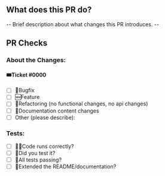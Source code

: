 ## What does this PR do?
-- Brief description about what changes this PR introduces. --

## PR Checks
### About the Changes:

#### 🎟️Ticket #0000
- [ ] 🐞Bugfix
- [ ] 🆕Feature
- [ ] 🔁Refactoring (no functional changes, no api changes)
- [ ] 📃Documentation content changes
- [ ] Other (please describe):

### Tests:
- [ ] 🏃‍♂️Code runs correctly?
- [ ] 🛂Did you test it?
- [ ] 🧪All tests passing?
- [ ] 📃Extended the README/documentation?
